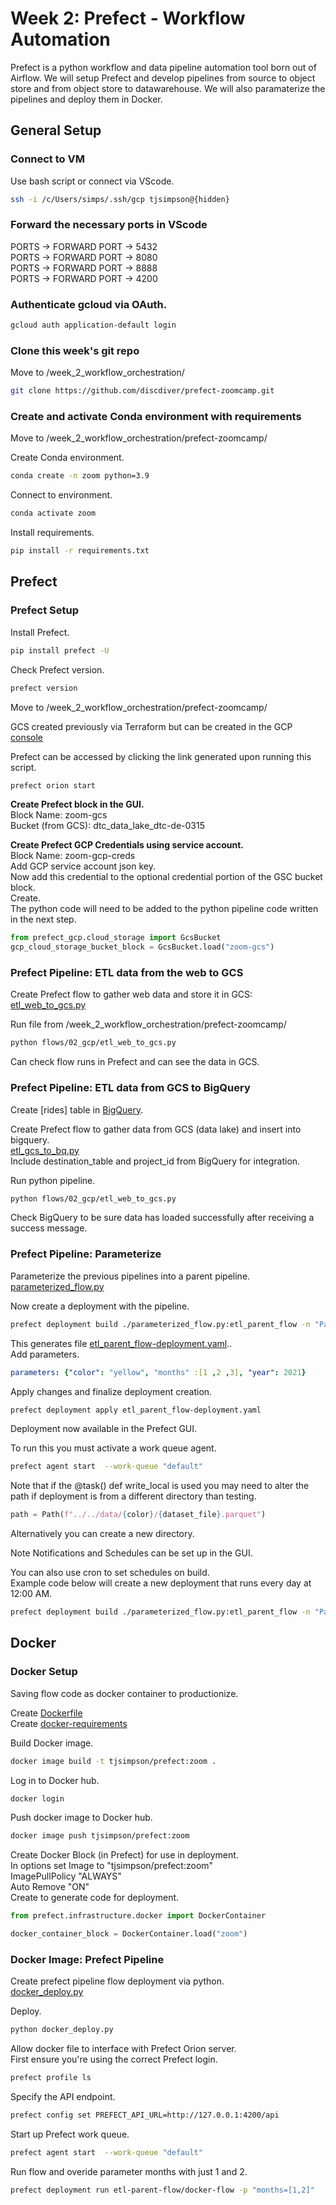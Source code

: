 # Week 2: Prefect - Workflow Automation
Prefect is a python workflow and data pipeline automation tool born out of Airflow. We will setup Prefect and develop pipelines from source to object store and from object store to datawarehouse. We will also paramaterize the pipelines and deploy them in Docker.  
## General Setup

### Connect to VM

Use bash script or connect via VScode.
```bash
ssh -i /c/Users/simps/.ssh/gcp tjsimpson@{hidden}
```
### Forward the necessary ports in VScode
PORTS -> FORWARD PORT -> 5432  
PORTS -> FORWARD PORT -> 8080  
PORTS -> FORWARD PORT -> 8888  
PORTS -> FORWARD PORT -> 4200  


### Authenticate gcloud via OAuth.  
```bash
gcloud auth application-default login
```

### Clone this week's git repo
Move to /week_2_workflow_orchestration/  

```bash
git clone https://github.com/discdiver/prefect-zoomcamp.git
```
### Create and activate Conda environment with requirements

Move to /week_2_workflow_orchestration/prefect-zoomcamp/  

Create Conda environment.  
```bash
conda create -n zoom python=3.9
```

Connect to environment.  
```bash
conda activate zoom
```

Install requirements.  
```bash
pip install -r requirements.txt
```

## Prefect

### Prefect Setup

Install Prefect.  
```bash
pip install prefect -U
```

Check Prefect version.  
```bash
prefect version
```

Move to /week_2_workflow_orchestration/prefect-zoomcamp/  

GCS created previously via Terraform but can be created in the GCP [console](console.cloud.google.com/storage/)  

Prefect can be accessed by clicking the link generated upon running this script.  
```bash
prefect orion start
```

**Create Prefect block in the GUI.**  
Block Name: zoom-gcs  
Bucket (from GCS): dtc_data_lake_dtc-de-0315  

**Create Prefect GCP Credentials using service account.**  
Block Name: zoom-gcp-creds  
Add GCP service account json key.  
Now add this credential to the optional credential portion of the GSC bucket block.  
Create.  
The python code will need to be added to the python pipeline code written in the next step.  

```python
from prefect_gcp.cloud_storage import GcsBucket
gcp_cloud_storage_bucket_block = GcsBucket.load("zoom-gcs")
```

### Prefect Pipeline: ETL data from the web to GCS

Create Prefect flow to gather web data and store it in GCS:  
[etl_web_to_gcs.py](https://github.com/TylerJSimpson/data_engineering_zoomcamp/blob/main/week_2/etl_web_to_gcs.py)  

Run file from /week_2_workflow_orchestration/prefect-zoomcamp/  

```bash
python flows/02_gcp/etl_web_to_gcs.py
```

Can check flow runs in Prefect and can see the data in GCS.  

### Prefect Pipeline: ETL data from GCS to BigQuery

Create [rides] table in [BigQuery](https://console.cloud.google.com/bigquery).  

Create Prefect flow to gather data from GCS (data lake) and insert into bigquery.  
[etl_gcs_to_bq.py](https://github.com/TylerJSimpson/data_engineering_zoomcamp/blob/main/week_2/etl_gcs_to_bq.py)  
Include destination_table and project_id from BigQuery for integration.  

Run python pipeline.  
```bash
python flows/02_gcp/etl_web_to_gcs.py
```
Check BigQuery to be sure data has loaded successfully after receiving a success message.

### Prefect Pipeline: Parameterize

Parameterize the previous pipelines into a parent pipeline.  
[parameterized_flow.py](https://github.com/TylerJSimpson/data_engineering_zoomcamp/blob/main/week_2/parameterized_flow.py)  

Now create a deployment with the pipeline.  
```bash
prefect deployment build ./parameterized_flow.py:etl_parent_flow -n "Parameterized ETL"
```

This generates file [etl_parent_flow-deployment.yaml](https://github.com/TylerJSimpson/data_engineering_zoomcamp/blob/main/week_2/etl_parent_flow-deployment.yaml)..  
Add parameters.  
```yaml
parameters: {"color": "yellow", "months" :[1 ,2 ,3], "year": 2021}
```

Apply changes and finalize deployment creation.  
```bash
prefect deployment apply etl_parent_flow-deployment.yaml
```

Deployment now available in the Prefect GUI.  

To run this you must activate a work queue agent.  
```bash
prefect agent start  --work-queue "default"
```

Note that if the @task() def write_local is used you may need to alter the path if deployment is from a different directory than testing.  
```python
path = Path(f"../../data/{color}/{dataset_file}.parquet")
```
Alternatively you can create a new directory.  

Note Notifications and Schedules can be set up in the GUI.  

You can also use cron to set schedules on build.  
Example code below will create a new deployment that runs every day at 12:00 AM.
```bash
prefect deployment build ./parameterized_flow.py:etl_parent_flow -n "Parameterized ETL" --cron "0 0 * * *" -a
```

## Docker

### Docker Setup

Saving flow code as docker container to productionize.  

Create [Dockerfile](https://github.com/TylerJSimpson/data_engineering_zoomcamp/blob/main/week_2/Dockerfile)  
Create [docker-requirements](https://github.com/TylerJSimpson/data_engineering_zoomcamp/blob/main/week_2/docker-requirements.txt)

Build Docker image.  
```bash
docker image build -t tjsimpson/prefect:zoom .
```

Log in to Docker hub.  
```bash
docker login
```

Push docker image to Docker hub.  
```bash
docker image push tjsimpson/prefect:zoom
```

Create Docker Block (in Prefect) for use in deployment.  
In options set Image to "tjsimpson/prefect:zoom"  
ImagePullPolicy "ALWAYS"  
Auto Remove "ON"  
Create to generate code for deployment.  
```python
from prefect.infrastructure.docker import DockerContainer

docker_container_block = DockerContainer.load("zoom")
```
### Docker Image: Prefect Pipeline

Create prefect pipeline flow deployment via python.  
[docker_deploy.py](https://github.com/TylerJSimpson/data_engineering_zoomcamp/blob/main/week_2/docker-deploy.py)  

Deploy.  
```bash
python docker_deploy.py
```

Allow docker file to interface with Prefect Orion server.  
First ensure you're using the correct Prefect login.  
```bash
prefect profile ls
```
Specify the API endpoint.  
```bash
prefect config set PREFECT_API_URL=http://127.0.0.1:4200/api
```

Start up Prefect work queue.  
```bash
prefect agent start  --work-queue "default"
```

Run flow and overide parameter months with just 1 and 2.  
```bash
prefect deployment run etl-parent-flow/docker-flow -p "months=[1,2]"
```
